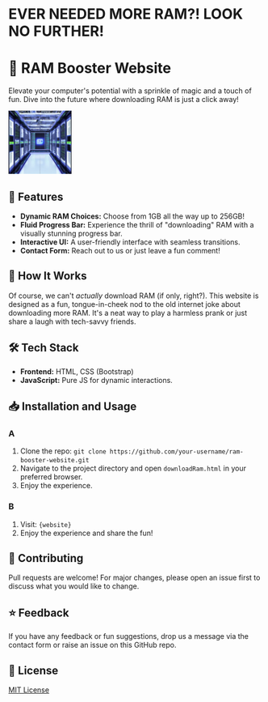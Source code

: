 # EVER NEEDED MORE RAM?! LOOK NO FURTHER!

# 🚀 RAM Booster Website

Elevate your computer's potential with a sprinkle of magic and a touch of fun. Dive into the future where downloading RAM is just a click away!

<img src="./superramservers.png" width="125">

## 🌟 Features
- **Dynamic RAM Choices:** Choose from 1GB all the way up to 256GB!
- **Fluid Progress Bar:** Experience the thrill of "downloading" RAM with a visually stunning progress bar.
- **Interactive UI:** A user-friendly interface with seamless transitions.
- **Contact Form:** Reach out to us or just leave a fun comment!

## 🚀 How It Works
Of course, we can't _actually_ download RAM (if only, right?). This website is designed as a fun, tongue-in-cheek nod to the old internet joke about downloading more RAM. It's a neat way to play a harmless prank or just share a laugh with tech-savvy friends.

## 🛠️ Tech Stack
- **Frontend:** HTML, CSS (Bootstrap)
- **JavaScript:** Pure JS for dynamic interactions.

## 📥 Installation and Usage
### A
1. Clone the repo: `git clone https://github.com/your-username/ram-booster-website.git`
2. Navigate to the project directory and open `downloadRam.html` in your preferred browser.
3. Enjoy the experience.
### B
1. Visit: `{website}`
2. Enjoy the experience and share the fun!

## 🤝 Contributing
Pull requests are welcome! For major changes, please open an issue first to discuss what you would like to change.

## ⭐ Feedback
If you have any feedback or fun suggestions, drop us a message via the contact form or raise an issue on this GitHub repo.

## 📜 License
[MIT License](./LICENSE)
